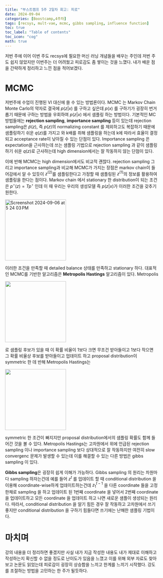 ```yaml
---
title: "부스트캠프 5주 2일차 회고: 피로"
date: 2024-09-04
categories: [Boostcamp,4주차]
tags: [recsys, mult-vae, mcmc, gibbs sampling, influence function]
toc: true
toc_label: "Table of contents"
toc_icon: "cog"
math: true
---
```


저번 주에 이어 이번 주도 recsys에 필요한 머신 러닝 개념들을 배우는 주인데 저번 주도 쉽지 않았지만 이번주는 더 어려웠고 피로감도 좀 쌓이는 것을 느꼈다.
내가 배운 점을 간략하게 정리하고 느낀 점을 적어보겠다.

# MCMC

저번주에 수업이 진행된 VI 대신에 쓸 수 있는 방법론이다. MCMC 는 Markov Chain Monte Carlo의 약자로 결국에 $p(z|x)$ 를 구하고 싶은데 $p(x)$ 를 구하기가 굉장히 번거롭기 때문에 구하는 방법을 우회하여
$p(z|x)$ 에서 샘플링 하는 방법이다. 기본적인 MC 방법들에는 **rejection sampling**, **importance sampling** 등이 있는데 rejection sampling은 $\tilde{p}(z)$, 즉 $p(z)$의 normalizing constant 를 제외하고도 복잡하기 때문에 샘플링하기 쉬운 $q(z)$를 가지고 와 k배를 취해 샘플링을 하는데 k에 따라서 효율이 결정되고 acceptance rate이 낮아질 수 있는 단점이 있다. Importance sampling 은 expectation을 근사하는데 쓰는 샘플링 기법으로 rejection sampling 과 같이 샘플링하기 쉬운 $q(z)$로 근사하는데 high dimension에서는 잘 작동하지 않는 단점이 있다.

이에 반해 MCMC는 high dimension에서도 비교적 괜찮다. rejection sampling 그리고 importance sampling과 비교해 MCMC가 가지는 장점은 markov chain이 들어감에서 알 수 있듯이 $z^(2)$를 샘플링한다고 가정할 때 샘플링된 $z^(1)$의 정보를 활용하여 샘플링을 한다는 점이다. Markov chain 에서 stationary 한 distribution이 되는 조건은 $p^{\star}(z)=Tp^{\star}$ 인데 이 때 우리는 우리의 생성모델 즉 $p(z|x)$가 이러한 조건을 갖추기 원한다. 

<img width="200" alt="Screenshot 2024-09-06 at 5 24 03 PM" src="https://github.com/user-attachments/assets/0b57ffc2-e4a4-47dd-b1b2-5471e4d92606">

이러한 조건을 만족할 때 detailed balance 상태를 만족하고 stationary 하다. 대표적인 MCMC를 기반한 알고리즘은 **Metropolis Hastings** 알고리즘이 있다. Metropolis 

<img width = "200" src = "https://github.com/user-attachments/assets/5da549fc-8a42-4e88-b439-79ce048918c5">

로 샘플링 후보가 있을 때 이 확률 비율이 1보다 크면 무조건 받아들이고 1보다 작으면 그 확률 비율상 후보를 받아들이고 업데이트 하고 proposal distribution이 symmetric 한 데 반해 Metropolis Hastings는

<img width = "200" src = "https://github.com/user-attachments/assets/c61896c1-e1ae-4a5b-845b-858af3452028">

symmetric 한 조건이 빠지지만 proposal distribution에서의 샘플링 확률도 함께 들어간 것을 볼 수 있다. Metropolis Hastings는 고차원에서 위에 언급된 rejection sampling 이나 importance sampling 보다 상대적으로 잘 작동하지만 여전히 slow convergenc 문제가 발생할 수 있는데 이를 해결할 수 있는 다른 방법은 gibbs sampling 이 있다.

**Gibbs sampling**은 굉장히 쉽게 이해가 가능하다. Gibbs sampling 의 원리는 차원마다 sampling 하자는건데 예를 들어 $z^{t}$ 를 업데이트 할 때 conditional distribution 을 이용해 coordinate-wise하게 업데이트하는건데 $z_{1}^{t-1}$ 을 다른 coordinate 들을 고정한채로 sampling 을 하고 업데이트 된 1번째 coordinate 을 넣어서 2번째 coordinate 을 업데이트하고 모든 coordinate 을 업데이트 하고 나면 새로운 샘플이 생성되는 원리다. 따라서, conditional distribution 을 알기 힘든 경우 잘 작동하고 고차원에서 쓰기 좋지만 conditional distribution 을 구하기 힘들다면 쓰기에는 난해한 샘플링 기법이다.

# 마치며

강의 내용을 더 정리하면 좋겠지만 사실 내가 지금 작성한 내용도 내가 제대로 이해하고 작성하는지 확신할 수 없을 정도로 난이도가 있음을 느꼈고 이를 위해 외부 자료도 찾아보고 논문도 읽었는데 피로감이 굉장히 상승함을 느끼고 한계를 느끼기 시작했다. 강도를 조절하는 방법을 고민하는 한 주가 될듯하다.



 
